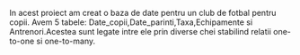 In acest proiect am creat o baza de date pentru un club de fotbal pentru copii.
Avem 5 tabele: Date_copii,Date_parinti,Taxa,Echipamente si Antrenori.Acestea sunt legate intre ele prin diverse chei stabilind relatii one-to-one si one-to-many.

